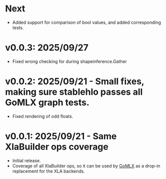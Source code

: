 # Next

- Added support for comparison of bool values, and added corresponding tests.

# v0.0.3: 2025/09/27

- Fixed wrong checking for during shapeinference.Gather 

# v0.0.2: 2025/09/21 - Small fixes, making sure stablehlo passes all GoMLX graph tests.

- Fixed rendering of odd floats.


# v0.0.1: 2025/09/21 - Same XlaBuilder ops coverage

- Initial release.
- Coverage of all XlaBuilder ops, so it can be used by [GoMLX](https://github.com/gomlx/gomlx) as a drop-in 
  replacement for the XLA backends.